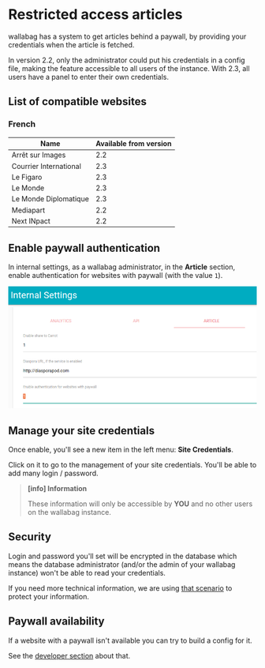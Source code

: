 # Restricted access articles

wallabag has a system to get articles behind a paywall, by providing your credentials when the article is fetched.

In version 2.2, only the administrator could put his credentials in a config file, making the feature accessible to all users of the instance. With 2.3, all users have a panel to enter their own credentials.

## List of compatible websites

### French

| Name | Available from version |
| ------|-------- |
| Arrêt sur Images | 2.2 |
| Courrier International | 2.3 |
| Le Figaro | 2.3 |
| Le Monde | 2.3 |
| Le Monde Diplomatique | 2.3 |
| Mediapart | 2.2 |
| Next INpact | 2.2 |

## Enable paywall authentication

In internal settings, as a wallabag administrator, in the **Article** section, enable authentication for websites with paywall (with the value `1`).

![Enable paywall authentication](../../../img/user/paywall_auth.png)

## Manage your site credentials

Once enable, you'll see a new item in the left menu: **Site Credentials**.

Click on it to go to the management of your site credentials. You'll be able to add many login / password.

> **[info] Information**
>
> These information will only be accessible by **YOU** and no other users on the wallabag instance.

## Security

Login and password you'll set will be encrypted in the database which means the database administrator (and/or the admin of your wallabag instance) won't be able to read your credentials.

If you need more technical information, we are using [that scenario](https://github.com/defuse/php-encryption/blob/master/docs/Tutorial.md#scenario-1-keep-data-secret-from-the-database-administrator) to protect your information.

## Paywall availability

If a website with a paywall isn't available you can try to build a config for it.

See the [developer section](../../developer/paywall.md) about that.
